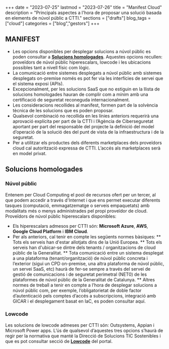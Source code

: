 +++
date        = "2023-07-25"
lastmod     = "2023-07-26"
title       = "Manifest Cloud"
description = "Principals aspectes a l'hora de proposar una solució basada en elements de núvol públic a CTTI."
sections    = ["drafts"]
blog_tags   = ["cloud"]
categories  = ["blog","gestors"]
+++


## MANIFEST


* Les opcions disponibles per desplegar solucions a núvol públic es poden consultar a [**Solucions homologades**](#cloud-reqs). Aquestes opcions recullen: proveïdors de núvol públic hiperescalars, lowcode i les ubicacions possibles tant a nivell físic com lògic.
* La comunicació entre sistemes desplegats a núvol públic amb sistemes desplegats on-premise només es pot fer via les interfícies de servei que el sistema exposi (APIs). 
* Excepcionalment, per les solucions SaaS que no estiguin en la llista de solucions homologades hauran de complir com a mínim amb una certificació de seguretat reconeguda internacionalment. 
* Les consideracions recollides al manifest, formen part de la solvència tècnica  de les solucions que es poden proposar.
* Qualsevol combinació no recollida en les línies anteriors requerirà una aprovació explícita per part de la CTTI i l’Agència de Ciberseguretat aportant per part del responsable del projecte la definició del model d’operació de la solució des del punt de vista de la infraestructura i de la seguretat.
* Per a utilitzar els productes dels diferents marketplaces dels proveïdors cloud cal autorització expressa de CTTI. L’accés als marketplaces serà en model privat.


## Solucions homologades
<a name="cloud-reqs"></a>
### Núvol públic

Entenem per Cloud Computing el pool de recursos ofert per un tercer, al que podem accedir a través d'Internet i que ens permet executar diferents tasques (computació, emmagatzematge o serveis empaquetats) amb modalitats més o menys administrades pel propi proveïdor de cloud.
Proveïdors de núvol públic hiperescalars disponibles:

* Els hiperescalars admesos per CTTI són: **Microsoft Azure**, **AWS**, **Google Cloud Platform** i **IBM Cloud**.
* Per als anteriors, cal tenir en compte les següents normes bàsiques: 
** Tots els serveis han d'estar allotjats dins de la Unió Europea.
** Tots els serveis han d'ubicar-se dintre dels tenants / organitzacions de cloud públic de la Generalitat. 
** Tota comunicació entre un sistema desplegat a una plataforma (tenant/organització) de núvol públic concreta i l’exterior (sigui un CPD on-premise, una altra plataforma de núvol públic, un servei SaaS, etc) haurà de fer-se sempre a través del servei de gestió de comunicacions i de seguretat perimetral (NET0) de les plataformes de núvol públic de la Generalitat de Catalunya.
** Altres normes de treball a tenir en compte a l’hora de desplegar solucions a núvol públic com, per exemple, l’obligatorietat de doble factor d’autenticació pels comptes d’accés a subscripcions, integració amb GICAR i el desplegament basat en IaC, es poden consultar aquí.


### Lowcode
Les solucions de lowcode admeses per CTTI són: Outsystems, Appian i Microsoft Power apps.
L’ús de qualsevol d’aquestes tres opcions s’haurà de regir per la normativa que manté la Direcció de Solucions TIC Sostenibles i que es pot consultar secció de [**Lowcode**](https://canigo.ctti.gencat.cat/lowcode/plataformes/) del portal.

